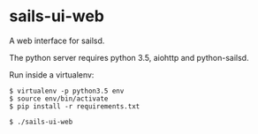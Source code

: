 sails-ui-web
============

A web interface for sailsd.

The python server requires python 3.5, aiohttp and python-sailsd.

Run inside a virtualenv:

    $ virtualenv -p python3.5 env
    $ source env/bin/activate
    $ pip install -r requirements.txt

    $ ./sails-ui-web
